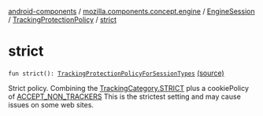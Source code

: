 [android-components](../../../index.md) / [mozilla.components.concept.engine](../../index.md) / [EngineSession](../index.md) / [TrackingProtectionPolicy](index.md) / [strict](./strict.md)

# strict

`fun strict(): `[`TrackingProtectionPolicyForSessionTypes`](../-tracking-protection-policy-for-session-types/index.md) [(source)](https://github.com/mozilla-mobile/android-components/blob/master/components/concept/engine/src/main/java/mozilla/components/concept/engine/EngineSession.kt#L284)

Strict policy.
Combining the [TrackingCategory.STRICT](-tracking-category/-s-t-r-i-c-t.md) plus a cookiePolicy of [ACCEPT_NON_TRACKERS](-cookie-policy/-a-c-c-e-p-t_-n-o-n_-t-r-a-c-k-e-r-s.md)
This is the strictest setting and may cause issues on some web sites.

